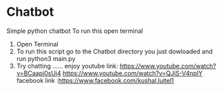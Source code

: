 # Chatbot
Simple python chatbot 
To run this open terminal
1. Open Terminal
2. To run this script go to the Chatbot directory you just dowloaded and run
    python3 main.py
3. Try chatting ...... 
enjoy 
youtube link: https://www.youtube.com/watch?v=BCaapi0sUj4
                     https://www.youtube.com/watch?v=QJiS-V4nplY
facebook link :https://www.facebook.com/kushal.luitel1
